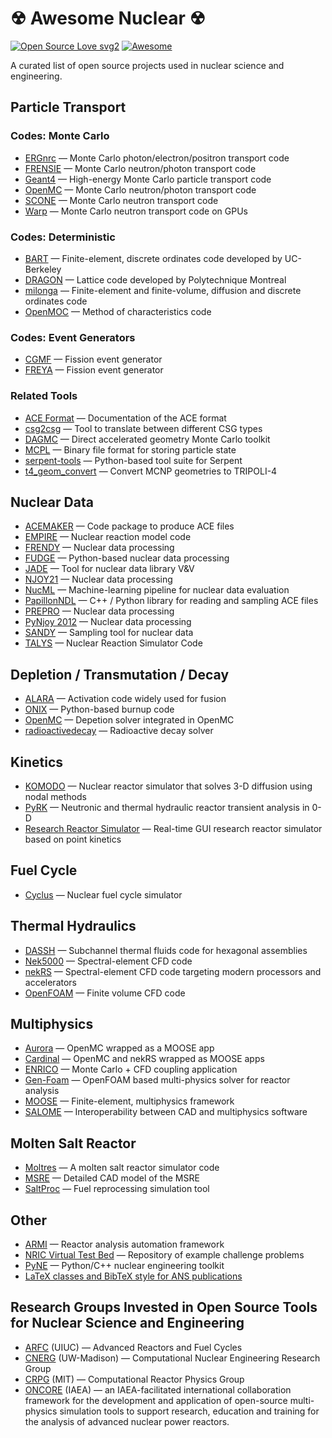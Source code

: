 # ☢ Awesome Nuclear ☢

[![Open Source Love svg2](https://badges.frapsoft.com/os/v2/open-source.svg?v=103)](https://github.com/ellerbrock/open-source-badges/)
[![Awesome](https://camo.githubusercontent.com/13c4e50d88df7178ae1882a203ed57b641674f94/68747470733a2f2f63646e2e7261776769742e636f6d2f73696e647265736f726875732f617765736f6d652f643733303566333864323966656437386661383536353265336136336531353464643865383832392f6d656469612f62616467652e737667)](https://github.com/sindresorhus/awesome)

A curated list of open source projects used in nuclear science and engineering.

## Particle Transport

### Codes: Monte Carlo

- [ERGnrc](https://nrc-cnrc.github.io/EGSnrc/) — Monte Carlo photon/electron/positron transport code
- [FRENSIE](https://github.com/FRENSIE/FRENSIE) — Monte Carlo neutron/photon transport code
- [Geant4](https://geant4.web.cern.ch/) — High-energy Monte Carlo particle transport code
- [OpenMC](https://github.com/openmc-dev/openmc) — Monte Carlo neutron/photon transport code
- [SCONE](https://bitbucket.org/Mikolaj_Adam_Kowalski/scone) — Monte Carlo neutron transport code
- [Warp](https://github.com/weft/warp) — Monte Carlo neutron transport code on GPUs

### Codes: Deterministic

- [BART](https://github.com/SlaybaughLab/BART) — Finite-element, discrete ordinates code developed by UC-Berkeley
- [DRAGON](https://www.polymtl.ca/merlin/) — Lattice code developed by Polytechnique Montreal
- [milonga](https://www.seamplex.com/milonga) — Finite-element and finite-volume, diffusion and discrete ordinates code
- [OpenMOC](https://github.com/mit-crpg/openmoc) — Method of characteristics code

### Codes: Event Generators

- [CGMF](https://github.com/lanl/CGMF) — Fission event generator
- [FREYA](https://nuclear.llnl.gov/simulation/main.html) — Fission event generator

### Related Tools

- [ACE Format](https://github.com/NuclearData/ACEFormat) — Documentation of the ACE format
- [csg2csg](https://github.com/makeclean/csg2csg) — Tool to translate between different CSG types
- [DAGMC](https://github.com/svalinn/DAGMC) — Direct accelerated geometry Monte Carlo toolkit
- [MCPL](https://github.com/mctools/mcpl) — Binary file format for storing particle state
- [serpent-tools](https://github.com/CORE-GATECH-GROUP/serpent-tools) — Python-based tool suite for Serpent
- [t4_geom_convert](https://www.cea.fr/energies/tripoli-4/tripoli-4/pre_post_tools/t4_geom_convert) — Convert MCNP geometries to TRIPOLI-4

## Nuclear Data

- [ACEMAKER](https://github.com/iaea-nds/acemaker) — Code package to produce ACE files
- [EMPIRE](https://www-nds.iaea.org/empire/index.html) — Nuclear reaction model code
- [FRENDY](https://rpg.jaea.go.jp/main/en/program_frendy) — Nuclear data processing
- [FUDGE](https://github.com/LLNL/fudge) — Python-based nuclear data processing
- [JADE](https://github.com/dodu94/JADE) — Tool for nuclear data library V&V
- [NJOY21](https://github.com/njoy/NJOY21) — Nuclear data processing
- [NucML](https://github.com/pedrojrv/nucml) — Machine-learning pipeline for nuclear data evaluation
- [PapillonNDL](https://github.com/HunterBelanger/papillon-ndl) — C++ / Python library for reading and sampling ACE files
- [PREPRO](https://www-nds.iaea.org/public/endf/prepro/) — Nuclear data processing
- [PyNjoy 2012](https://www.polymtl.ca/merlin/pynjoy2012.htm) — Nuclear data processing
- [SANDY](https://github.com/luca-fiorito-11/sandy) — Sampling tool for nuclear data
- [TALYS](https://nds.iaea.org/talys) — Nuclear Reaction Simulator Code

## Depletion / Transmutation / Decay

- [ALARA](https://github.com/svalinn/ALARA) — Activation code widely used for fusion
- [ONIX](https://github.com/jlanversin/ONIX) — Python-based burnup code
- [OpenMC](https://github.com/openmc-dev/openmc) — Depetion solver integrated in OpenMC
- [radioactivedecay](https://github.com/radioactivedecay/radioactivedecay) — Radioactive decay solver

## Kinetics

- [KOMODO](https://github.com/imronuke/KOMODO) — Nuclear reactor simulator that solves 3-D diffusion using nodal methods
- [PyRK](https://github.com/pyrk/pyrk) — Neutronic and thermal hydraulic reactor transient analysis in 0-D
- [Research Reactor Simulator](https://github.com/ijs-f8/Research-Reactor-Simulator) — Real-time GUI research reactor simulator based on point kinetics

## Fuel Cycle

- [Cyclus](https://github.com/cyclus/cyclus) — Nuclear fuel cycle simulator

## Thermal Hydraulics

- [DASSH](https://github.com/dassh-dev/dassh) — Subchannel thermal fluids code for hexagonal assemblies
- [Nek5000](https://github.com/Nek5000/Nek5000) — Spectral-element CFD code
- [nekRS](https://github.com/Nek5000/nekRS) — Spectral-element CFD code targeting modern processors and accelerators
- [OpenFOAM](https://www.openfoam.com/) — Finite volume CFD code

## Multiphysics

- [Aurora](https://github.com/aurora-multiphysics/aurora) — OpenMC wrapped as a MOOSE app
- [Cardinal](https://github.com/neams-th-coe/cardinal) — OpenMC and nekRS wrapped as MOOSE apps
- [ENRICO](https://github.com/enrico-dev/enrico) — Monte Carlo + CFD coupling application
- [Gen-Foam](https://gitlab.com/foam-for-nuclear/GeN-Foam) — OpenFOAM based multi-physics solver for reactor analysis
- [MOOSE](https://github.com/idaholab/moose) — Finite-element, multiphysics framework
- [SALOME](https://www.salome-platform.org) — Interoperability between CAD and multiphysics software

## Molten Salt Reactor

- [Moltres](https://github.com/arfc/moltres) — A molten salt reactor simulator code
- [MSRE](https://github.com/openmsr/msre) — Detailed CAD model of the MSRE
- [SaltProc](https://github.com/arfc/saltproc) — Fuel reprocessing simulation tool

## Other

- [ARMI](https://github.com/terrapower/armi) — Reactor analysis automation framework
- [NRIC Virtual Test Bed](https://github.com/idaholab/virtual_test_bed) — Repository of example challenge problems
- [PyNE](https://github.com/pyne/pyne) — Python/C++ nuclear engineering toolkit
- [LaTeX classes and BibTeX style for ANS publications](https://github.com/paulromano/ans-latex-class)

## Research Groups Invested in Open Source Tools for Nuclear Science and Engineering

- [ARFC](https://arfc.github.io) (UIUC) — Advanced Reactors and Fuel Cycles
- [CNERG](https://cnerg.github.io) (UW-Madison) — Computational Nuclear Engineering Research Group
- [CRPG](https://crpg.mit.edu) (MIT) — Computational Reactor Physics Group
- [ONCORE](https://nucleus.iaea.org/sites/oncore/) (IAEA) — an IAEA-facilitated
  international collaboration framework for the development and application of
  open-source multi-physics simulation tools to support research, education and
  training for the analysis of advanced nuclear power reactors.

